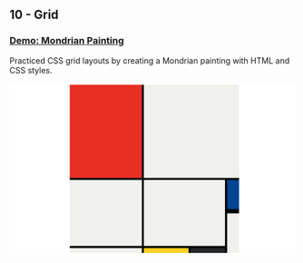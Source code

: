 ## 10 - Grid

### [Demo: Mondrian Painting](https://mondrian-painting-gdbecker.replit.app/)

Practiced CSS grid layouts by creating a Mondrian painting with HTML and CSS styles.

!["Page"](./Page.png)
